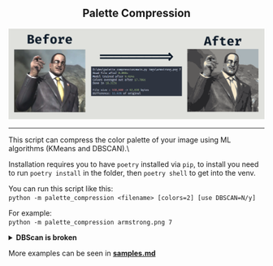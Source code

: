 <center>
<h2>Palette Compression</h2>
<!-- <h6>fork by Calamity34, original by volyomaS</h6> -->
<img src="imgs/header.png">
</center>



---
This script can compress the color palette of your image using ML algorithms (KMeans and DBSCAN).\

Installation requires you to have `poetry` installed via `pip`, to install you need to
run `poetry install` in the folder, then `poetry shell` to get into the venv.

You can run this script like this:\
`python -m palette_compression <filename> [colors=2] [use DBSCAN=N/y]`

For example:\
`python -m palette_compression armstrong.png 7`
<details>
<summary><b>DBScan is broken</b></summary>

> DBSCAN method is currently broken. Images have artifacts, if you can fix it - PLEASE drop a PR.  
> Here's a comparison of timings, also look in the [`imgs/`](imgs/) folder to see the results:  
> ![difference](imgs/db_km_difference.png)
</details>

More examples can be seen in **[samples.md](samples.md)**

<!-- Source:\
<img src="imgs/armstrong.png" alt="Armstrong in full colors" width="350">\
KMeans with 7 colors:\
<img src="imgs/armstrong_kmeans_7.png" alt="Armstrong in 7 colors" width="350"> -->
